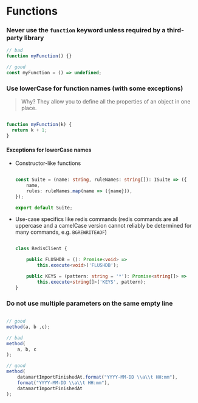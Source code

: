 # Functions

### **Never use the `function` keyword unless required by a third-party library**

```typescript
// bad
function myFunction() {}

// good
const myFunction = () => undefined;
```

### **Use lowerCase for function names** (with some exceptions)

> Why? They allow you to define all the properties of an object in one place.

```javascript

function myFunction(k) {
  return k + 1;
}
```

#### Exceptions for lowerCase names
- Constructor-like functions

  ```typescript

  const Suite = (name: string, ruleNames: string[]): ISuite => ({
      name,
      rules: ruleNames.map(name => ({name})),
  });

  export default Suite;
  ```

- Use-case specifics like redis commands (redis commands are all uppercase and a camelCase version cannot
  reliably be determined for many commands, e.g. `BGREWRITEAOF`)

  ```typescript

  class RedisClient {

      public FLUSHDB = (): Promise<void> =>
          this.execute<void>('FLUSHDB');

      public KEYS = (pattern: string = '*'): Promise<string[]> =>
          this.execute<string[]>('KEYS', pattern);
  }
  ```

### **Do not use multiple parameters on the same empty line**

```javascript

// good
method(a, b ,c);

// bad
method(
    a, b, c
);

// good
method(
    datamartImportFinishedAt.format("YYYY-MM-DD \\a\\t HH:mm"),
    format("YYYY-MM-DD \\a\\t HH:mm"),
    datamartImportFinishedAt
);
```
